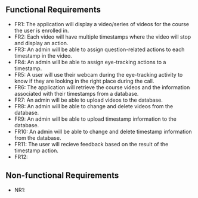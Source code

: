 ## Functional Requirements
- FR1: The application will display a video/series of videos for the course the user is enrolled in.  
- FR2: Each video will have multiple timestamps where the video will stop and display an action.
- FR3: An admin will be able to assign question-related actions to each timestamp in the video.
- FR4: An admin will be able to assign eye-tracking actions to a timestamp.
- FR5: A user will use their webcam during the eye-tracking activity to know if they are looking in the right place during 
  the call.
- FR6: The application will retrieve the course videos and the information associated with their timestamps from a 
  database.
- FR7: An admin will be able to upload videos to the database.
- FR8: An admin will be able to change and delete videos from the database.
- FR9: An admin will be able to upload timestamp information to the database.
- FR10: An admin will be able to change and delete timestamp information from the database.
- FR11: The user will recieve feedback based on the result of the timestamp action.
- FR12: 

## Non-functional Requirements 
- NR1: 